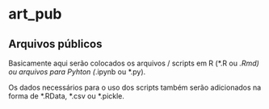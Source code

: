 # art_pub

## Arquivos públicos

Basicamente aqui serão colocados os arquivos / scripts em R (*.R ou *.Rmd) ou arquivos para Pyhton (*.ipynb ou *.py).

Os dados necessários para o uso dos scripts também serão adicionados na forma de *.RData, *.csv ou *.pickle.


